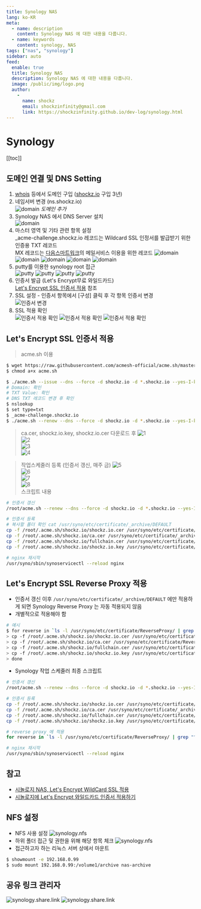 ```yaml
---
title: Synology NAS
lang: ko-KR
meta:
  - name: description
    content: Synology NAS 에 대한 내용을 다룹니다.
  - name: keywords
    content: synology, NAS
tags: ["nas", "synology"]
sidebar: auto
feed:
  enable: true
  title: Synology NAS
  description: Synology NAS 에 대한 내용을 다룹니다.
  image: /public/img/logo.png
  author:
    -
      name: shockz
      email: shockzinfinity@gmail.com
      link: https://shockzinfinity.github.io/dev-log/synology.html
---
```


# Synology

<TagLinks />

[[toc]]

## 도메인 연결 및 DNS Setting

1. [whois](https://whois.co.kr) 등에서 도메인 구입 ([shockz.io](https://shockz.io) 구입 3년)
2. 네임서버 변경 (ns.shockz.io)  
   ![domain](./image/synology.domain.1.png) _도메인 추가_
3. Synology NAS 에서 DNS Server 설치  
   ![domain](./image/synology.domain.2.png)
4. 마스터 영역 및 기타 관련 항목 설정  
   \_acme-challenge.shockz.io 레코드는 Wildcard SSL 인정서를 발급받기 위한 인증용 TXT 레코드  
   MX 레코드는 [다음스마트워크](http://mail2.daum.net/hanmailex/domain.html)의 메일서비스 이용을 위한 레코드
   ![domain](./image/synology.domain.3.0.png)
   ![domain](./image/synology.domain.3.1.png)
   ![domain](./image/synology.domain.4.png)
   ![domain](./image/synology.domain.5.png)
   ![domain](./image/synology.domain.6.png)
5. putty를 이용한 synology root 접근  
   ![putty](./image/putty.1.png)
   ![putty](./image/putty.2.png)
   ![putty](./image/putty.3.png)
   ![putty](./image/putty.4.png)
6. 인증서 발급 (Let's Encrypt무료 와일드카드)  
   [Let's Encrypt SSL 인증서 적용](#lets-encrypt-ssl-인증서-적용) 참조
7. SSL 설정 - 인증서 항목에서 [구성] 클릭 후 각 항목 인증서 변경  
   ![인증서 변경](./image/synology.service.1.png)
8. SSL 적용 확인  
   ![인증서 적용 확인](./image/synology.service.2.png)
   ![인증서 적용 확인](./image/synology.service.3.png)
   ![인증서 적용 확인](./image/synology.service.4.png)

## Let's Encrypt SSL 인증서 적용

> acme.sh 이용

```bash
$ wget https://raw.githubusercontent.com/acmesh-official/acme.sh/master/acme.sh
$ chmod a+x acme.sh

$ ./acme.sh --issue --dns --force -d shockz.io -d *.shockz.io --yes-I-know-dns-manual-mode-enough-go-ahead-please
# Domain: 확인
# TXT Value: 확인
# DNS TXT 레코드 변경 후 확인
$ nslookup
$ set type=txt
$ _acme-challenge.shockz.io
$ ./acme.sh --renew --dns --force -d shockz.io -d *.shockz.io --yes-I-know-dns-manual-mode-enough-go-ahead-please
```

> ca.cer, shockz.io.key, shockz.io.cer 다운로드 후
> ![1](./image/synology.ssl.1.png)  
> ![2](./image/synology.ssl.2.png)  
> ![3](./image/synology.ssl.3.png)  
> ![4](./image/synology.ssl.4.png)

> 작업스케줄러 등록 (인증서 갱신, 매주 금)
> ![5](./image/synology.ssl.5.png)  
> ![6](./image/synology.ssl.6.png)  
> ![7](./image/synology.ssl.7.png)  
> ![8](./image/synology.ssl.8.png)  
> 스크립트 내용

```bash
# 인증서 갱신
/root/acme.sh --renew --dns --force -d shockz.io -d *.shockz.io --yes-I-know-dns-manual-mode-enough-go-ahead-please

# 인증서 등록
# 복사할 폴더 확인 cat /usr/syno/etc/certificate/_archive/DEFAULT
cp -f /root/.acme.sh/shockz.io/shockz.io.cer /usr/syno/etc/certificate/_archive/`cat /usr/syno/etc/certificate/_archive/DEFAULT`/cert.pem
cp -f /root/.acme.sh/shockz.io/ca.cer /usr/syno/etc/certificate/_archive/`cat /usr/syno/etc/certificate/_archive/DEFAULT`/chain.pem
cp -f /root/.acme.sh/shockz.io/fullchain.cer /usr/syno/etc/certificate/_archive/`cat /usr/syno/etc/certificate/_archive/DEFAULT`/fullchain.pem
cp -f /root/.acme.sh/shockz.io/shockz.io.key /usr/syno/etc/certificate/_archive/`cat /usr/syno/etc/certificate/_archive/DEFAULT`/privkey.pem

# nginx 재시작
/usr/syno/sbin/synoservicectl --reload nginx
```

## Let's Encrypt SSL Reverse Proxy 적용

- 인증서 갱신 이후 `/usr/syno/etc/certificate/_archive/DEFAULT` 에만 적용하게 되면 Synology Reverse Proxy 는 자동 적용되지 않음
- 개별적으로 적용해야 함
```bash
# 예시
$ for reverse in `ls -l /usr/syno/etc/certificate/ReverseProxy/ | grep "^d" | awk '{ print $9 }'`; do
> cp -f /root/.acme.sh/shockz.io/shockz.io.cer /usr/syno/etc/certificate/ReverseProxy/$reverse/cert.pem
> cp -f /root/.acme.sh/shockz.io/ca.cer /usr/syno/etc/certificate/ReverseProxy/$reverse/chain.pem
> cp -f /root/.acme.sh/shockz.io/fullchain.cer /usr/syno/etc/certificate/ReverseProxy/$reverse/fullchain.pem
> cp -f /root/.acme.sh/shockz.io/shockz.io.key /usr/syno/etc/certificate/ReverseProxy/$reverse/privkey.pem
> done
```
- Synology 작업 스케줄러 최종 스크립트
```bash
# 인증서 갱신
/root/acme.sh --renew --dns --force -d shockz.io -d *.shockz.io --yes-I-know-dns-manual-mode-enough-go-ahead-please

# 인증서 등록
cp -f /root/.acme.sh/shockz.io/shockz.io.cer /usr/syno/etc/certificate/_archive/`cat /usr/syno/etc/certificate/_archive/DEFAULT`/cert.pem
cp -f /root/.acme.sh/shockz.io/ca.cer /usr/syno/etc/certificate/_archive/`cat /usr/syno/etc/certificate/_archive/DEFAULT`/chain.pem
cp -f /root/.acme.sh/shockz.io/fullchain.cer /usr/syno/etc/certificate/_archive/`cat /usr/syno/etc/certificate/_archive/DEFAULT`/fullchain.pem
cp -f /root/.acme.sh/shockz.io/shockz.io.key /usr/syno/etc/certificate/_archive/`cat /usr/syno/etc/certificate/_archive/DEFAULT`/privkey.pem

# reverse proxy 에 적용
for reverse in `ls -l /usr/syno/etc/certificate/ReverseProxy/ | grep "^d" | awk '{ print $9 }'`; do cp -f /root/.acme.sh/shockz.io/shockz.io.cer /usr/syno/etc/certificate/ReverseProxy/$reverse/cert.pem; cp -f /root/.acme.sh/shockz.io/ca.cer /usr/syno/etc/certificate/ReverseProxy/$reverse/chain.pem; cp -f /root/.acme.sh/shockz.io/fullchain.cer /usr/syno/etc/certificate/ReverseProxy/$reverse/fullchain.pem; cp -f /root/.acme.sh/shockz.io/shockz.io.key /usr/syno/etc/certificate/ReverseProxy/$reverse/privkey.pem; done

# nginx 재시작
/usr/syno/sbin/synoservicectl --reload nginx
```

## 참고

- [시놀로지 NAS, Let's Encrypt WildCard SSL 적용](https://eunpoong.tistory.com/1185)
- [시놀로지에 Let's Encrypt 와일드카드 인증서 적용하기](https://blog.naver.com/jcjee2004/221831609605)

## NFS 설정

- NFS 사용 설정
![synology.nfs](./image/synology.nfs.1.png)
- 하위 폴더 접근 및 권한을 위해 해당 항목 체크
![synology.nfs](./image/synology.nfs.2.png)
- 접근하고자 하는 리눅스 서버 상에서 마운트
```bash
$ showmount -e 192.168.0.99
$ sudo mount 192.168.0.99:/volume1/archive nas-archive
```

## 공유 링크 관리자

![synology.share.link](./image/synology.share.link.1.png)
![synology.share.link](./image/synology.share.link.2.png)
